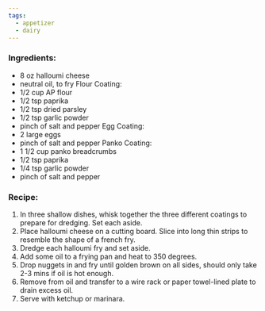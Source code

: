 ```yaml
---
tags:
  - appetizer
  - dairy
---
```

### Ingredients:
- 8 oz halloumi cheese
- neutral oil, to fry
Flour Coating:
- 1/2 cup AP flour
- 1/2 tsp paprika
- 1/2 tsp dried parsley
- 1/2 tsp garlic powder
- pinch of salt and pepper
Egg Coating:
- 2 large eggs
- pinch of salt and pepper
Panko Coating:
- 1 1/2 cup panko breadcrumbs
- 1/2 tsp paprika
- 1/4 tsp garlic powder
- pinch of salt and pepper

### Recipe:
1. In three shallow dishes, whisk together the three different coatings to prepare for dredging. Set each aside. 
2. Place halloumi cheese on a cutting board. Slice into long thin strips to resemble the shape of a french fry. 
3. Dredge each halloumi fry and set aside. 
4. Add some oil to a frying pan and heat to 350 degrees. 
5. Drop nuggets in and fry until golden brown on all sides, should only take 2-3 mins if oil is hot enough. 
6. Remove from oil and transfer to a wire rack or paper towel-lined plate to drain excess oil. 
7. Serve with ketchup or marinara. 